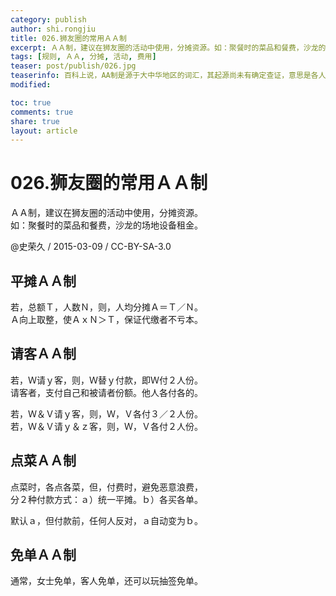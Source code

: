 ```yaml
---
category: publish
author: shi.rongjiu
title: 026.狮友圈的常用ＡＡ制
excerpt: ＡＡ制，建议在狮友圈的活动中使用，分摊资源。如：聚餐时的菜品和餐费，沙龙的场地设备租金。
tags: [规则, ＡＡ, 分摊, 活动, 费用]
teaser: post/publish/026.jpg
teaserinfo: 百科上说，AA制是源于大中华地区的词汇，其起源尚未有确定查证，意思是各人平均分担所需费用。
modified: 

toc: true
comments: true
share: true
layout: article
---
```


# 026.狮友圈的常用ＡＡ制

ＡＡ制，建议在狮友圈的活动中使用，分摊资源。  
如：聚餐时的菜品和餐费，沙龙的场地设备租金。

@史荣久 / 2015-03-09 / CC-BY-SA-3.0  

## 平摊ＡＡ制

若，总额Ｔ，人数Ｎ，则，人均分摊Ａ＝Ｔ／Ｎ。  
Ａ向上取整，使ＡｘＮ＞Ｔ，保证代缴者不亏本。

## 请客ＡＡ制

若，Ｗ请ｙ客，则，Ｗ替ｙ付款，即Ｗ付２人份。  
请客者，支付自己和被请者份额。他人各付各的。

若，Ｗ＆Ｖ请ｙ客，则，Ｗ，Ｖ各付３／２人份。  
若，Ｗ＆Ｖ请ｙ＆ｚ客，则，Ｗ，Ｖ各付２人份。

## 点菜ＡＡ制

点菜时，各点各菜，但，付费时，避免恶意浪费，  
分２种付款方式：ａ）统一平摊。ｂ）各买各单。

默认ａ，但付款前，任何人反对，ａ自动变为ｂ。

## 免单ＡＡ制

通常，女士免单，客人免单，还可以玩抽签免单。